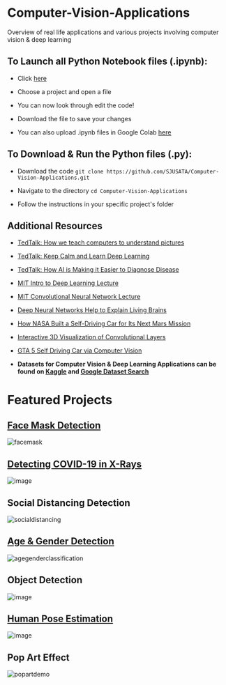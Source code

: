 # Computer-Vision-Applications
Overview of real life applications and various projects involving computer vision &amp; deep learning 

## To Launch all Python Notebook files (.ipynb):
  - Click [here](https://nbviewer.jupyter.org/github/SJUSATA/Computer-Vision-Applications/tree/main/)
  
  - Choose a project and open a file 
  
  - You can now look through edit the code!
  
  - Download the file to save your changes
  
  - You can also upload .ipynb files in Google Colab [here](https://colab.research.google.com/notebooks/intro.ipynb#recent=true)

## To Download & Run the Python files (.py):
  - Download the code `git clone https://github.com/SJUSATA/Computer-Vision-Applications.git`

  - Navigate to the directory `cd Computer-Vision-Applications`
  
  - Follow the instructions in your specific project's folder 

## Additional Resources 

  - [TedTalk: How we teach computers to understand pictures](https://www.youtube.com/watch?v=40riCqvRoMs)
  - [TedTalk: Keep Calm and Learn Deep Learning](https://www.youtube.com/watch?v=4qCzxo2wPCw)
  - [TedTalk: How AI is Making it Easier to Diagnose Disease](https://www.youtube.com/watch?v=mhEYvrFOP88)
  - [MIT Intro to Deep Learning Lecture](https://www.youtube.com/watch?v=njKP3FqW3Sk)
  - [MIT Convolutional Neural Network Lecture](https://www.youtube.com/watch?v=iaSUYvmCekI)
  - [Deep Neural Networks Help to Explain Living Brains](https://www.quantamagazine.org/deep-neural-networks-help-to-explain-living-brains-20201028/)
  - [How NASA Built a Self-Driving Car for Its Next Mars Mission](https://www.wired.com/story/how-nasa-built-a-self-driving-car-for-its-next-mars-mission/)
  - [Interactive 3D Visualization of Convolutional Layers](https://www.cs.ryerson.ca/~aharley/vis/conv/)
  - [GTA 5 Self Driving Car via Computer Vision](https://www.youtube.com/playlist?list=PLQVvvaa0QuDeETZEOy4VdocT7TOjfSA8a)

  - **Datasets for Computer Vision & Deep Learning Applications can be found on [Kaggle](https://www.kaggle.com/datasets) and [Google Dataset Search](https://datasetsearch.research.google.com/)**


# Featured Projects 

## [Face Mask Detection](https://github.com/SJUSATA/Computer-Vision-Applications/tree/main/Face%20Mask%20Detection) 
![facemask](https://user-images.githubusercontent.com/43652410/100527507-11057c80-31a1-11eb-9911-bb58f60c99a5.gif)

## [Detecting COVID-19 in X-Rays](https://github.com/SJUSATA/Computer-Vision-Applications/tree/main/COVID-19%20X-Ray%20Classification) 
![image](https://user-images.githubusercontent.com/43652410/100555202-da466980-3267-11eb-867b-87a40f70a275.png)

## Social Distancing Detection 
![socialdistancing](https://user-images.githubusercontent.com/43652410/100527521-33979580-31a1-11eb-9e30-c59deb6b955b.gif)

## [Age & Gender Detection](https://github.com/SJUSATA/Computer-Vision-Applications/tree/main/Age%20%26%20Gender%20Detection)
![agegenderclassification](https://user-images.githubusercontent.com/43652410/100788476-1eaa4480-33e3-11eb-81c7-6dde10b4491f.jpg)

## Object Detection
![image](https://user-images.githubusercontent.com/43652410/100557085-be959000-3274-11eb-849b-b61734f06e56.png)

## [Human Pose Estimation](https://github.com/SJUSATA/Computer-Vision-Applications/tree/main/Pose%20Estimation)

![image](https://user-images.githubusercontent.com/43652410/104680643-5e409d80-56be-11eb-9ff5-dd5b6f241437.png)

## Pop Art Effect
![popartdemo](https://user-images.githubusercontent.com/43652410/100557059-91e17880-3274-11eb-9c9b-d56a55900d1d.png)
